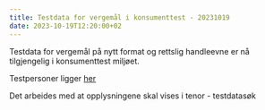 ```yaml
---
title: Testdata for vergemål i konsumenttest - 20231019
date: 2023-10-19T12:20:00+02
---
```


Testdata for vergemål på nytt format og rettslig handleevne er nå tilgjengelig i konsumenttest miljøet. <br>

Testpersoner ligger [her](https://skatteetaten.github.io/folkeregisteret-api-dokumentasjon/dokumenter/20231019_testdataHandleevneOgVergemaalkonsumenttest.txt)

Det arbeides med at opplysningene skal vises i tenor - testdatasøk

